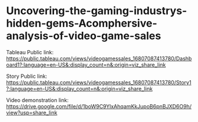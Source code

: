 # Uncovering-the-gaming-industrys-hidden-gems-Acomphersive-analysis-of-video-game-sales

Tableau Public link: https://public.tableau.com/views/videogamessales_16807087413780/Dashboard1?:language=en-US&:display_count=n&:origin=viz_share_link

Story Public link: https://public.tableau.com/views/videogamessales_16807087413780/Story1?:language=en-US&:display_count=n&:origin=viz_share_link

Video demonstration link: https://drive.google.com/file/d/1boW9C9YlxAhqamKkJupoB6pnBJXD6O9h/view?usp=share_link
